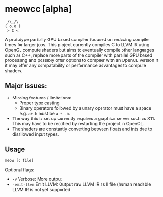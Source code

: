 # meowcc [alpha]

```
 /\_/\
( o.o )
 > C <
 ```
A prototype partially GPU based compiler focused on reducing compile times for larger jobs. This project currently compiles C to LLVM IR using OpenGL compute shaders but aims to eventually compile other languages such as C++, replace more parts of the compiler with parallel GPU based processing and possibly offer options to compiler with an OpenCL version if it may offer any compatability or performance advantages to compute shaders.

## Major issues:
- Missing features / limitations:
    - Proper type casting
    - Binary operators followed by a unary operator must have a space e.g. `a+-b` must be `a + -b`.
- The way this is set up currently requires a graphics server such as X11. This may have to be rectified by restarting the project in OpenCL.
- The shaders are constantly converting between floats and ints due to disallowed input types.

## Usage

```
meow [c file]
```

Optional flags:
- `-v` Verbose: More output
- `-emit-llvm` Emit LLVM: Output raw LLVM IR as ll file (human readable LLVM IR is not yet supported